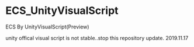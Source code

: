 # ECS_UnityVisualScript
 ECS By UnityVisualScript(Preview)

 unity  offical visual script is not stable..stop this repository update.
 2019.11.17